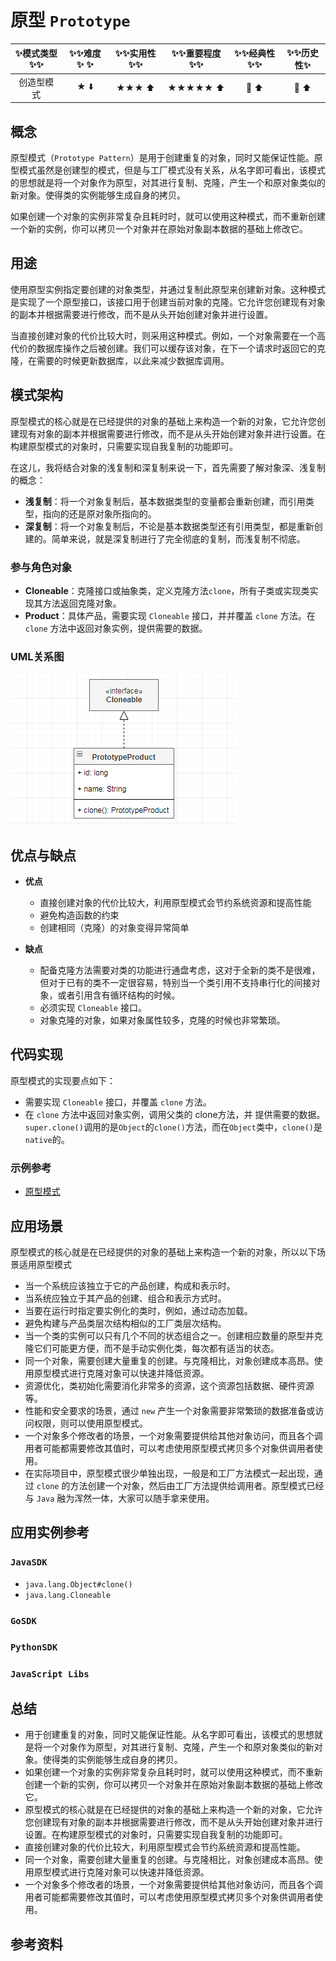 # 原型 `Prototype`

| :sparkles:模式类型:sparkles::sparkles:|:sparkles::sparkles:难度:sparkles:  :sparkles: | :sparkles::sparkles:实用性:sparkles::sparkles: | :sparkles::sparkles:重要程度:sparkles::sparkles: |  :sparkles::sparkles:经典性:sparkles::sparkles: | :sparkles::sparkles:历史性:sparkles: |
| :----------------------------------------: | :-----------------------------------------------: | :-------------------------------------------------: | :----------------------------------------------------: | :--------------------------------------------------: | :--------------------------------------: |
|                创造型模式                            |                ★ :arrow_down:                 |                  ★★★ :arrow_up:                   |                    ★★★★★ :arrow_up:                    |              :green_heart:  :arrow_up:               |        :green_heart:  :arrow_up:         |

## 概念
原型模式（`Prototype Pattern`）是用于创建重复的对象，同时又能保证性能。原型模式虽然是创建型的模式，但是与工厂模式没有关系，从名字即可看出，该模式的思想就是将一个对象作为原型，对其进行复制、克隆，产生一个和原对象类似的新对象。使得类的实例能够生成自身的拷贝。

如果创建一个对象的实例非常复杂且耗时时，就可以使用这种模式，而不重新创建一个新的实例，你可以拷贝一个对象并在原始对象副本数据的基础上修改它。

## 用途
使用原型实例指定要创建的对象类型，并通过复制此原型来创建新对象。这种模式是实现了一个原型接口，该接口用于创建当前对象的克隆。它允许您创建现有对象的副本并根据需要进行修改，而不是从头开始创建对象并进行设置。

当直接创建对象的代价比较大时，则采用这种模式。例如，一个对象需要在一个高代价的数据库操作之后被创建。我们可以缓存该对象，在下一个请求时返回它的克隆，在需要的时候更新数据库，以此来减少数据库调用。

## 模式架构
原型模式的核心就是在已经提供的对象的基础上来构造一个新的对象，它允许您创建现有对象的副本并根据需要进行修改，而不是从头开始创建对象并进行设置。在构建原型模式的对象时，只需要实现自我复制的功能即可。

在这儿，我将结合对象的浅复制和深复制来说一下，首先需要了解对象深、浅复制的概念：
+ **浅复制**：将一个对象复制后，基本数据类型的变量都会重新创建，而引用类型，指向的还是原对象所指向的。
+ **深复制**：将一个对象复制后，不论是基本数据类型还有引用类型，都是重新创建的。简单来说，就是深复制进行了完全彻底的复制，而浅复制不彻底。

### 参与角色对象
+ **Cloneable**：克隆接口或抽象类，定义克隆方法`clone`，所有子类或实现类实现其方法返回克隆对象。
+ **Product**：具体产品，需要实现 `Cloneable` 接口，并并覆盖 `clone` 方法。在 `clone` 方法中返回对象实例，提供需要的数据。

### UML关系图

![1539694131473](../../../.images/1539694131473.png)

## 优点与缺点
+ **优点**
	- 直接创建对象的代价比较大，利用原型模式会节约系统资源和提高性能
	- 避免构造函数的约束
	- 创建相同（克隆）的对象变得异常简单
	
+ **缺点**
	- 配备克隆方法需要对类的功能进行通盘考虑，这对于全新的类不是很难，但对于已有的类不一定很容易，特别当一个类引用不支持串行化的间接对象，或者引用含有循环结构的时候。
	- 必须实现 `Cloneable` 接口。
	- 对象克隆的对象，如果对象属性较多，克隆的时候也非常繁琐。

## 代码实现
原型模式的实现要点如下：
+ 需要实现 `Cloneable` 接口，并覆盖 `clone` 方法。
+ 在 `clone` 方法中返回对象实例，调用父类的 clone方法，并 提供需要的数据。
`super.clone()`调用的是`Object`的`clone()`方法，而在`Object`类中，`clone()`是`native`的。

### 示例参考
+ [原型模式](./java/io/github/hooj0/prototype/)

## 应用场景
原型模式的核心就是在已经提供的对象的基础上来构造一个新的对象，所以以下场景适用原型模式

+ 当一个系统应该独立于它的产品创建，构成和表示时。
+ 当系统应独立于其产品的创建、组合和表示方式时。
+ 当要在运行时指定要实例化的类时，例如，通过动态加载。
+ 避免构建与产品类层次结构相似的工厂类层次结构。
+ 当一个类的实例可以只有几个不同的状态组合之一。创建相应数量的原型并克隆它们可能更方便，而不是手动实例化类，每次都有适当的状态。
+ 同一个对象，需要创建大量重复的创建。与克隆相比，对象创建成本高昂。使用原型模式进行克隆对象可以快速并降低资源。
+ 资源优化，类初始化需要消化非常多的资源，这个资源包括数据、硬件资源等。 
+ 性能和安全要求的场景，通过 `new` 产生一个对象需要非常繁琐的数据准备或访问权限，则可以使用原型模式。
+ 一个对象多个修改者的场景，一个对象需要提供给其他对象访问，而且各个调用者可能都需要修改其值时，可以考虑使用原型模式拷贝多个对象供调用者使用。 
+ 在实际项目中，原型模式很少单独出现，一般是和工厂方法模式一起出现，通过 `clone` 的方法创建一个对象，然后由工厂方法提供给调用者。原型模式已经与 `Java` 融为浑然一体，大家可以随手拿来使用。 

## 应用实例参考

### `JavaSDK` 
+ `java.lang.Object#clone()`
+ `java.lang.Cloneable`

### `GoSDK`

### `PythonSDK`

### `JavaScript Libs`



## 总结
+ 用于创建重复的对象，同时又能保证性能。从名字即可看出，该模式的思想就是将一个对象作为原型，对其进行复制、克隆，产生一个和原对象类似的新对象。使得类的实例能够生成自身的拷贝。
+ 如果创建一个对象的实例非常复杂且耗时时，就可以使用这种模式，而不重新创建一个新的实例，你可以拷贝一个对象并在原始对象副本数据的基础上修改它。
+ 原型模式的核心就是在已经提供的对象的基础上来构造一个新的对象，它允许您创建现有对象的副本并根据需要进行修改，而不是从头开始创建对象并进行设置。在构建原型模式的对象时，只需要实现自我复制的功能即可。
+ 直接创建对象的代价比较大，利用原型模式会节约系统资源和提高性能。
+ 同一个对象，需要创建大量重复的创建。与克隆相比，对象创建成本高昂。使用原型模式进行克隆对象可以快速并降低资源。
+ 一个对象多个修改者的场景，一个对象需要提供给其他对象访问，而且各个调用者可能都需要修改其值时，可以考虑使用原型模式拷贝多个对象供调用者使用。


## 参考资料





